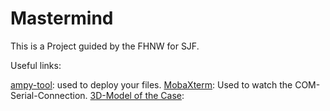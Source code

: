 # Mastermind
This is a Project guided by the FHNW for SJF.

Useful links:

[ampy-tool](https://github.com/adafruit/ampy): used to deploy your files.
[MobaXterm](http://mobaxterm.mobatek.net/): Used to watch the COM-Serial-Connection.
[3D-Model of the Case](http://a360.co/2vZlHcu):
